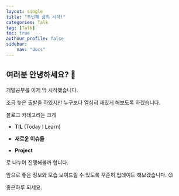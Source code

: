 ```yaml
---
layout: single
title: "두번째 삶의 시작!" 
categories: Talk
tag: [Talk]
toc: true
authour_profile: false
sidebar: 
    nav: "docs"
---
```


## 여러분 안녕하세요? :wave:



개발공부를 이제 막 시작했습니다. 

조금 늦은 출발을 하였지만 누구보다 열심히 재밌게 해보도록 하겠습니다.



블로그 카테고리는 크게 

* **TIL** (Today I Learn) 

* **새로운 이슈들** 

* **Project** 

로 나누어 진행해볼까 합니다.



앞으로 좋은 정보와 모습 보여드릴 수 있도록 꾸준히 업데이트 해보겠습니다. :blush:

좋은하루 되세요.

